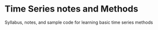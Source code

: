 # Time Series notes and Methods
Syllabus, notes, and sample code for learning basic time series methods
